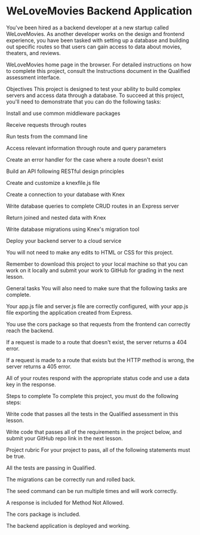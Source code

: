 <h1>WeLoveMovies Backend Application</h1>
You've been hired as a backend developer at a new startup called WeLoveMovies. As another developer works on the design and frontend experience, you have been tasked with setting up a database and building out specific routes so that users can gain access to data about movies, theaters, and reviews.

WeLoveMovies home page in the browser.
For detailed instructions on how to complete this project, consult the Instructions document in the Qualified assessment interface.

Objectives
This project is designed to test your ability to build complex servers and access data through a database. To succeed at this project, you'll need to demonstrate that you can do the following tasks:

Install and use common middleware packages

Receive requests through routes

Run tests from the command line

Access relevant information through route and query parameters

Create an error handler for the case where a route doesn't exist

Build an API following RESTful design principles

Create and customize a knexfile.js file

Create a connection to your database with Knex

Write database queries to complete CRUD routes in an Express server

Return joined and nested data with Knex

Write database migrations using Knex's migration tool

Deploy your backend server to a cloud service

You will not need to make any edits to HTML or CSS for this project.

Remember to download this project to your local machine so that you can work on it locally and submit your work to GitHub for grading in the next lesson.

General tasks
You will also need to make sure that the following tasks are complete.

Your app.js file and server.js file are correctly configured, with your app.js file exporting the application created from Express.

You use the cors package so that requests from the frontend can correctly reach the backend.

If a request is made to a route that doesn't exist, the server returns a 404 error.

If a request is made to a route that exists but the HTTP method is wrong, the server returns a 405 error.

All of your routes respond with the appropriate status code and use a data key in the response.

Steps to complete
To complete this project, you must do the following steps:

Write code that passes all the tests in the Qualified assessment in this lesson.

Write code that passes all of the requirements in the project below, and submit your GitHub repo link in the next lesson.

Project rubric
For your project to pass, all of the following statements must be true.

All the tests are passing in Qualified.

The migrations can be correctly run and rolled back.

The seed command can be run multiple times and will work correctly.

A response is included for Method Not Allowed.

The cors package is included.

The backend application is deployed and working.
